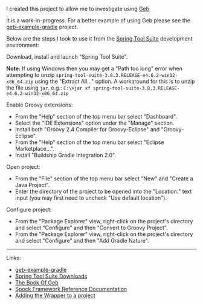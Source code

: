 I created this project to allow me to investigate using [Geb](http://www.gebish.org/).

It is a work-in-progress. For a better example of using Geb please see the [geb-example-gradle](https://github.com/geb/geb-example-gradle) project.

Below are the steps I took to use it from the [Spring Tool Suite](https://spring.io/tools) development environment:

Download, install and launch "Spring Tool Suite".

**Note:** If using Windows then you may get a "Path too long" error when attempting to unzip `spring-tool-suite-3.8.3.RELEASE-e4.6.2-win32-x86_64.zip` using the "Extract All..." option.
A workaround for this is to unzip the file using `jar`. e.g.: `C:\>jar xf spring-tool-suite-3.8.3.RELEASE-e4.6.2-win32-x86_64.zip`

Enable Groovy extensions:
* From the "Help" section of the top menu bar select "Dashboard".
* Select the "IDE Extensions" option under the "Manage" section.
* Install both "Groovy 2.4 Compiler for Groovy-Eclipse" and "Groovy-Eclipse".
* From the "Help" section of the top menu bar select "Eclipse Marketplace...".
* Install "Buildship Gradle Integration 2.0".

Open project:
* From the "File" section of the top menu bar select "New" and "Create a Java Project".
* Enter the directory of the project to be opened into the "Location:" text input (you may first need to uncheck "Use default location").

Configure project:
* From the "Package Explorer" view, right-click on the project's directory and select "Configure" and then "Convert to Groovy Project".
* From the "Package Explorer" view, right-click on the project's directory and select "Configure" and then "Add Gradle Nature".

---

Links:

* [geb-example-gradle](https://github.com/geb/geb-example-gradle)
* [Spring Tool Suite Downloads](https://spring.io/tools/sts/all)
* [The Book Of Geb](http://www.gebish.org/manual/current/)
* [Spock Framework Reference Documentation](http://spockframework.org/spock/docs/1.1-rc-3/index.html)
* [Adding the Wrapper to a project](https://docs.gradle.org/current/userguide/gradle_wrapper.html#sec:wrapper_generation)
